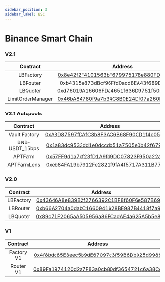 ```yaml
---
sidebar_position: 3
sidebar_label: BSC
---
```


# Binance Smart Chain

### V2.1

|     Contract      |                                                       Address                                                        |
| :---------------: | :------------------------------------------------------------------------------------------------------------------: |
|     LBFactory     | [0x8e42f2F4101563bF679975178e880FD87d3eFd4e](https://bscscan.com/address/0x8e42f2F4101563bF679975178e880FD87d3eFd4e) |
|     LBRouter      | [0xb4315e873dBcf96Ffd0acd8EA43f689D8c20fB30](https://bscscan.com/address/0xb4315e873dBcf96Ffd0acd8EA43f689D8c20fB30) |
|     LBQuoter      | [0xd76019A16606FDa4651f636D9751f500Ed776250](https://bscscan.com/address/0xd76019A16606FDa4651f636D9751f500Ed776250) |
| LimitOrderManager | [0x46bA84780f9a7b34C8B0E24Df07a260Fa952195D](https://bscscan.com/address/0x46bA84780f9a7b34C8B0E24Df07a260Fa952195D) |

### V2.1 Autopools

|    Contract    |                                                       Address                                                        |
| :------------: | :------------------------------------------------------------------------------------------------------------------: |
| Vault Factory  | [0xA3D87597fDAfC3b8F3AC6B68F90CD1f4c05Fa960](https://bscscan.com/address/0xA3D87597fDAfC3b8F3AC6B68F90CD1f4c05Fa960) |
| BNB-USDT_15bps | [0x1a83dc9533dd1e0dccdb51a7505e0b42f679d210](https://bscscan.com/address/0x1a83dc9533dd1e0dccdb51a7505e0b42f679d210) |
|    APTFarm     | [0x57FF9d1a7cf23fD1A9fd9DC07823F950a22a718C](https://bscscan.com/address/0x57FF9d1a7cf23fD1A9fd9DC07823F950a22a718C) |
|  APTFarmLens   | [0xeb84FA19b7912Fe2821f9fA4f5717A311B776C63](https://bscscan.com/address/0xeb84FA19b7912Fe2821f9fA4f5717A311B776C63) |

### V2.0

| Contract  |                                                       Address                                                        |
| :-------: | :------------------------------------------------------------------------------------------------------------------: |
| LBFactory | [0x43646A8e839B2f2766392C1BF8f60F6e587B6960](https://bscscan.com/address/0x43646A8e839B2f2766392C1BF8f60F6e587B6960) |
| LBRouter  | [0xb66A2704a0dabC1660941628BE987B4418f7a9E8](https://bscscan.com/address/0xb66A2704a0dabC1660941628BE987B4418f7a9E8) |
| LBQuoter  | [0x89c71F2065aA505956a86FCadAE4a625A5b5e842](https://bscscan.com/address/0x89c71F2065aA505956a86FCadAE4a625A5b5e842) |

### V1

|  Contract  |                                                       Address                                                        |
| :--------: | :------------------------------------------------------------------------------------------------------------------: |
| Factory V1 | [0x4f8bdc85E3eec5b9dE67097c3f59B6Db025d9986](https://bscscan.com/address/0x4f8bdc85E3eec5b9dE67097c3f59B6Db025d9986) |
| Router V1  | [0x89Fa1974120d2a7F83a0cb80df3654721c6a38Cd](https://bscscan.com/address/0x89Fa1974120d2a7F83a0cb80df3654721c6a38Cd) |
